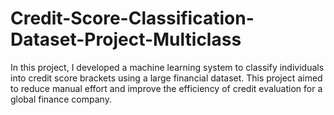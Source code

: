 # Credit-Score-Classification-Dataset-Project-Multiclass
In this project, I developed a machine learning system to classify individuals into credit score brackets using a large financial dataset. This project aimed to reduce manual effort and improve the efficiency of credit evaluation for a global finance company.
